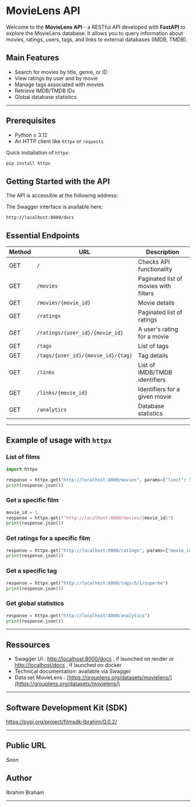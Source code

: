 # MovieLens API

Welcome to the **MovieLens API** - a RESTful API developed with **FastAPI** to explore the MovieLens database. It allows you to query information about movies, ratings, users, tags, and links to external databases (IMDB, TMDB).

## Main Features

- Search for movies by title, genre, or ID
- View ratings by user and by movie
- Manage tags associated with movies
- Retrieve IMDB/TMDB IDs
- Global database statistics

---

## Prerequisites

- Python ≥ 3.12
- An HTTP client like `httpx` or `requests`

Quick installation of `httpx`:

```bash
pip install httpx
```

## Getting Started with the API

The API is accessible at the following address:

The Swagger interface is available here:
```
http://localhost:8000/docs
```

## Essential Endpoints

| Method | URL                                 | Description |
|--------|--------------------------------------|-------------|
| GET    | `/`                                  | Checks API functionality |
| GET    | `/movies`                            | Paginated list of movies with filters |
| GET    | `/movies/{movie_id}`                 | Movie details |
| GET    | `/ratings`                           | Paginated list of ratings |
| GET    | `/ratings/{user_id}/{movie_id}`      | A user's rating for a movie |
| GET    | `/tags`                              | List of tags |
| GET    | `/tags/{user_id}/{movie_id}/{tag}`   | Tag details |
| GET    | `/links`                             | List of IMDB/TMDB identifiers |
| GET    | `/links/{movie_id}`                  | Identifiers for a given movie |
| GET    | `/analytics`                         | Database statistics |



---

## Example of usage with `httpx`

### List of films

```python
import httpx

response = httpx.get("http://localhost:8000/movies", params={"limit": 5})
print(response.json())
```

### Get a specific film

```python
movie_id = 1
response = httpx.get(f"http://localhost:8000/movies/{movie_id}")
print(response.json())
```

### Get ratings for a specific film

```python
response = httpx.get("http://localhost:8000/ratings", params={"movie_id": 1})
print(response.json())
```

### Get a specific tag

```python
response = httpx.get("http://localhost:8000/tags/5/1/superbe")
print(response.json())
```

### Get global statistics

```python
response = httpx.get("http://localhost:8000/analytics")
print(response.json())
```
---

## Ressources

- Swagger UI : [http://localhost:8000/docs](http://localhost:8000/docs) , if launched on render
or [http://localhost/docs](http://localhost/docs) , if launched on docker
- Technical documentation: available via Swagger
- Data set MovieLens : [https://grouplens.org/datasets/movielens/](https://grouplens.org/datasets/movielens/)

---

## Software Development Kit (SDK)

https://pypi.org/project/filmsdk-ibrahim/0.0.2/ 

---

## Public URL

*Soon*

## Author

Ibrahim Braham

---
